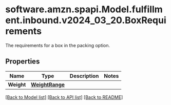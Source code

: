 # software.amzn.spapi.Model.fulfillment.inbound.v2024_03_20.BoxRequirements
The requirements for a box in the packing option.

## Properties

Name | Type | Description | Notes
------------ | ------------- | ------------- | -------------
**Weight** | [**WeightRange**](WeightRange.md) |  | 

[[Back to Model list]](../README.md#documentation-for-models) [[Back to API list]](../README.md#documentation-for-api-endpoints) [[Back to README]](../README.md)

